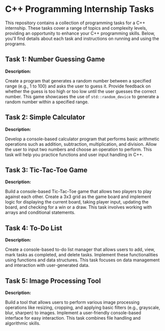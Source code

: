 


# C++ Programming Internship Tasks

This repository contains a collection of programming tasks for a C++ internship. These tasks cover a range of topics and complexity levels, providing an opportunity to enhance your C++ programming skills. Below, you'll find details about each task and instructions on running and using the programs.

## Task 1: Number Guessing Game

**Description:**

Create a program that generates a random number between a specified range (e.g., 1 to 100) and asks the user to guess it. Provide feedback on whether the guess is too high or too low until the user guesses the correct number. This game showcases the use of `std::random_device` to generate a random number within a specified range.



## Task 2: Simple Calculator

**Description:**

Develop a console-based calculator program that performs basic arithmetic operations such as addition, subtraction, multiplication, and division. Allow the user to input two numbers and choose an operation to perform. This task will help you practice functions and user input handling in C++.


## Task 3: Tic-Tac-Toe Game

**Description:**

Build a console-based Tic-Tac-Toe game that allows two players to play against each other. Create a 3x3 grid as the game board and implement logic for displaying the current board, taking player input, updating the board, and checking for a win or a draw. This task involves working with arrays and conditional statements.


## Task 4: To-Do List

**Description:**

Create a console-based to-do list manager that allows users to add, view, mark tasks as completed, and delete tasks. Implement these functionalities using functions and data structures. This task focuses on data management and interaction with user-generated data.



## Task 5: Image Processing Tool

**Description:**

Build a tool that allows users to perform various image processing operations like resizing, cropping, and applying basic filters (e.g., grayscale, blur, sharpen) to images. Implement a user-friendly console-based interface for easy interaction. This task combines file handling and algorithmic skills.





